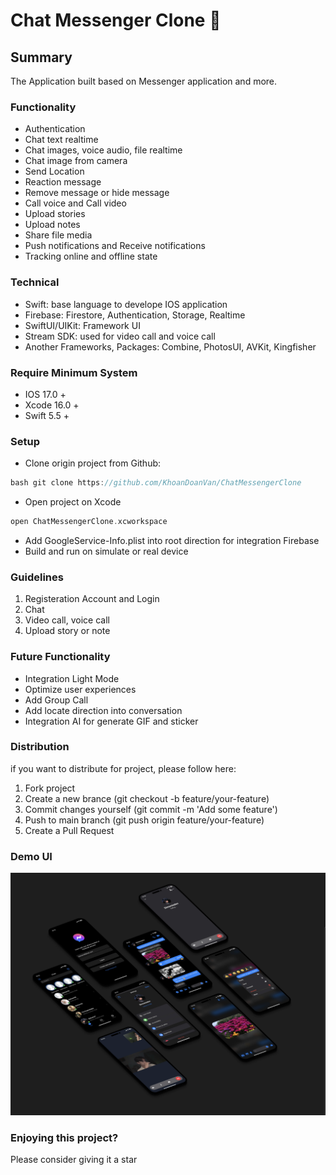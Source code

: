 # Chat Messenger Clone 💭

## Summary
The Application built based on Messenger application and more.

### Functionality
- Authentication
- Chat text realtime
- Chat images, voice audio, file realtime
- Chat image from camera
- Send Location
- Reaction message
- Remove message or hide message
- Call voice and Call video
- Upload stories
- Upload notes
- Share file media
- Push notifications and Receive notifications
- Tracking online and offline state

### Technical
- Swift: base language to develope IOS application
- Firebase: Firestore, Authentication, Storage, Realtime
- SwiftUI/UIKit: Framework UI
- Stream SDK: used for video call and voice call
- Another Frameworks, Packages: Combine, PhotosUI, AVKit, Kingfisher

### Require Minimum System
- IOS 17.0 +
- Xcode 16.0 +
- Swift 5.5 +

### Setup
- Clone origin project from Github:
```c 
bash git clone https://github.com/KhoanDoanVan/ChatMessengerClone
```
- Open project on Xcode
```c
open ChatMessengerClone.xcworkspace
```
- Add GoogleService-Info.plist into root direction for integration Firebase
- Build and run on simulate or real device

### Guidelines
1. Registeration Account and Login
2. Chat
3. Video call, voice call
4. Upload story or note

### Future Functionality
- Integration Light Mode
- Optimize user experiences
- Add Group Call
- Add locate direction into conversation
- Integration AI for generate GIF and sticker

### Distribution
if you want to distribute for project, please follow here:
1. Fork project
2. Create a new brance (git checkout -b feature/your-feature)
3. Commit changes yourself (git commit -m 'Add some feature')
4. Push to main branch (git push origin feature/your-feature)
5. Create a Pull Request

### Demo UI
![ref image](https://github.com/KhoanDoanVan/ChatMessengerClone/blob/main/demo.png?raw=true)

### Enjoying this project?
Please consider giving it a star
